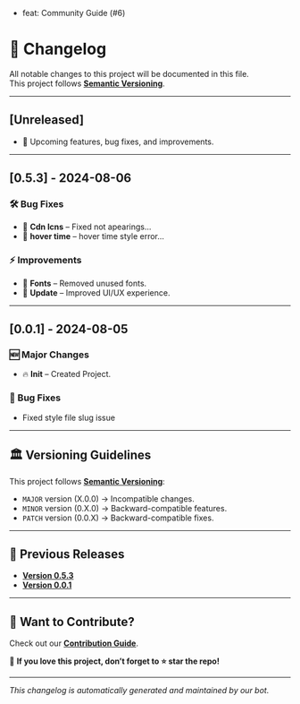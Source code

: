 - feat: Community Guide (#6)
# 📜 Changelog

All notable changes to this project will be documented in this file.  
This project follows **[Semantic Versioning](https://semver.org/)**.

---

## [Unreleased]

- 🚀 Upcoming features, bug fixes, and improvements.

---

## [0.5.3] - 2024-08-06

### 🛠 Bug Fixes

- 🐞 **Cdn Icns** – Fixed not apearings...
- 🐞 **hover time** – hover time style error...

### ⚡ Improvements

- 📌 **Fonts** – Removed unused fonts.
- 📌 **Update** – Improved UI/UX experience.

---

## [0.0.1] - 2024-08-05

### 🆕 Major Changes

- 🔥 **Init** – Created Project.

### 🐛 Bug Fixes

- Fixed style file slug issue

---

## 🏛 Versioning Guidelines

This project follows **[Semantic Versioning](https://semver.org/)**:

- `MAJOR` version (X.0.0) → Incompatible changes.
- `MINOR` version (0.X.0) → Backward-compatible features.
- `PATCH` version (0.0.X) → Backward-compatible fixes.

---

## 📜 Previous Releases

- **[Version 0.5.3](https://github.com/nexoscreator/html5-custom-video-player/releases/tag/0.5.3)**
- **[Version 0.0.1](https://github.com/nexoscreator/html5-custom-video-player/releases/tag/0.0.1)**

---

## 🌟 Want to Contribute?

Check out our **[Contribution Guide](CONTRIBUTING.md)**.

📌 **If you love this project, don’t forget to ⭐ star the repo!**

---

_This changelog is automatically generated and maintained by our bot._
